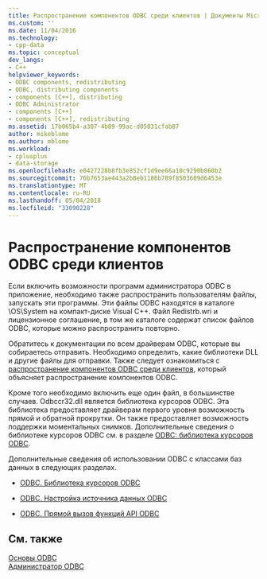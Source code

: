 ```yaml
---
title: Распространение компонентов ODBC среди клиентов | Документы Microsoft
ms.custom: ''
ms.date: 11/04/2016
ms.technology:
- cpp-data
ms.topic: conceptual
dev_langs:
- C++
helpviewer_keywords:
- ODBC components, redistributing
- ODBC, distributing components
- components [C++], distributing
- ODBC Administrator
- components [C++]
- components [C++], redistributing
ms.assetid: 17b065b4-a307-4b89-99ac-d05831cfab87
author: mikeblome
ms.author: mblome
ms.workload:
- cplusplus
- data-storage
ms.openlocfilehash: e0427228b8fb3e852cf1d9ee66a10c9290b860b2
ms.sourcegitcommit: 76b7653ae443a2b8eb1186b789f8503609d6453e
ms.translationtype: MT
ms.contentlocale: ru-RU
ms.lasthandoff: 05/04/2018
ms.locfileid: "33090228"
---
```

# <a name="redistributing-odbc-components-to-your-customers"></a>Распространение компонентов ODBC среди клиентов
Если включить возможности программ администратора ODBC в приложение, необходимо также распространить пользователям файлы, запускать эти программы. Эти файлы ODBC находятся в каталоге \OS\System на компакт-диске Visual C++. Файл Redistrb.wri и лицензионное соглашение, в том же каталоге содержат список файлов ODBC, которые можно распространить повторно.  
  
 Обратитесь к документации по всем драйверам ODBC, которые вы собираетесь отправить. Необходимо определить, какие библиотеки DLL и другие файлы для отправки. Также следует ознакомиться с [распространение компонентов ODBC среди клиентов](../../data/odbc/redistributing-odbc-components-to-your-customers.md), который объясняет распространение компонентов ODBC.  
  
 Кроме того необходимо включить еще один файл, в большинстве случаев. Odbccr32.dll является библиотека курсоров ODBC. Эта библиотека предоставляет драйверам первого уровня возможность прямой и обратной прокрутки. Он также предоставляет возможность поддержки моментальных снимков. Дополнительные сведения о библиотеке курсоров ODBC см. в разделе [ODBC: библиотека курсоров ODBC](../../data/odbc/odbc-the-odbc-cursor-library.md).  
  
 Дополнительные сведения об использовании ODBC с классами баз данных в следующих разделах.  
  
-   [ODBC. Библиотека курсоров ODBC](../../data/odbc/odbc-the-odbc-cursor-library.md)  
  
-   [ODBC. Настройка источника данных ODBC](../../data/odbc/odbc-configuring-an-odbc-data-source.md)  
  
-   [ODBC. Прямой вызов функций API ODBC](../../data/odbc/odbc-calling-odbc-api-functions-directly.md)  
  
## <a name="see-also"></a>См. также  
 [Основы ODBC](../../data/odbc/odbc-basics.md)   
 [Администратор ODBC](../../data/odbc/odbc-administrator.md)